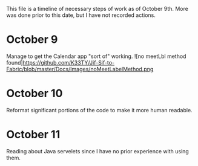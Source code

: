 This file is a timeline of necessary steps of work as of October 9th. 
More was done prior to this date, but I have not recorded actions.

# October 9
Manage to get the Calendar app "sort of" working. 
![no meetLbl method found]https://github.com/K33TY/Jif-Sif-to-Fabric/blob/master/Docs/Images/noMeetLabelMethod.png

# October 10
Reformat significant portions of the code to make it more human readable. 

# October 11
Reading about Java servelets since I have no prior experience with using them.
